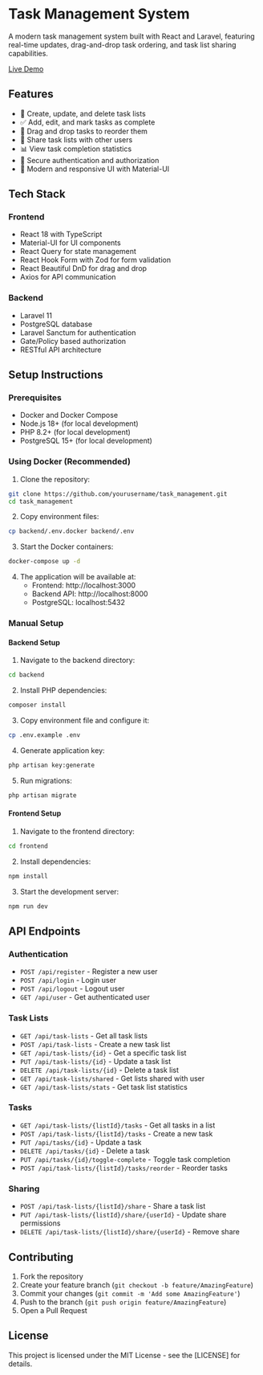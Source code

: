 # Task Management System

A modern task management system built with React and Laravel, featuring real-time updates, drag-and-drop task ordering, and task list sharing capabilities.

[Live Demo](https://google.com)

## Features

- 📝 Create, update, and delete task lists
- ✅ Add, edit, and mark tasks as complete
- 🔄 Drag and drop tasks to reorder them
- 👥 Share task lists with other users
- 📊 View task completion statistics
- 🔐 Secure authentication and authorization
- 🎨 Modern and responsive UI with Material-UI

## Tech Stack

### Frontend
- React 18 with TypeScript
- Material-UI for UI components
- React Query for state management
- React Hook Form with Zod for form validation
- React Beautiful DnD for drag and drop
- Axios for API communication

### Backend
- Laravel 11
- PostgreSQL database
- Laravel Sanctum for authentication
- Gate/Policy based authorization
- RESTful API architecture

## Setup Instructions

### Prerequisites
- Docker and Docker Compose
- Node.js 18+ (for local development)
- PHP 8.2+ (for local development)
- PostgreSQL 15+ (for local development)

### Using Docker (Recommended)

1. Clone the repository:
```bash
git clone https://github.com/yourusername/task_management.git
cd task_management
```

2. Copy environment files:
```bash
cp backend/.env.docker backend/.env
```

3. Start the Docker containers:
```bash
docker-compose up -d
```

4. The application will be available at:
   - Frontend: http://localhost:3000
   - Backend API: http://localhost:8000
   - PostgreSQL: localhost:5432

### Manual Setup

#### Backend Setup
1. Navigate to the backend directory:
```bash
cd backend
```

2. Install PHP dependencies:
```bash
composer install
```

3. Copy environment file and configure it:
```bash
cp .env.example .env
```

4. Generate application key:
```bash
php artisan key:generate
```

5. Run migrations:
```bash
php artisan migrate
```

#### Frontend Setup
1. Navigate to the frontend directory:
```bash
cd frontend
```

2. Install dependencies:
```bash
npm install
```

3. Start the development server:
```bash
npm run dev
```

## API Endpoints

### Authentication
- `POST /api/register` - Register a new user
- `POST /api/login` - Login user
- `POST /api/logout` - Logout user
- `GET /api/user` - Get authenticated user

### Task Lists
- `GET /api/task-lists` - Get all task lists
- `POST /api/task-lists` - Create a new task list
- `GET /api/task-lists/{id}` - Get a specific task list
- `PUT /api/task-lists/{id}` - Update a task list
- `DELETE /api/task-lists/{id}` - Delete a task list
- `GET /api/task-lists/shared` - Get lists shared with user
- `GET /api/task-lists/stats` - Get task list statistics

### Tasks
- `GET /api/task-lists/{listId}/tasks` - Get all tasks in a list
- `POST /api/task-lists/{listId}/tasks` - Create a new task
- `PUT /api/tasks/{id}` - Update a task
- `DELETE /api/tasks/{id}` - Delete a task
- `PUT /api/tasks/{id}/toggle-complete` - Toggle task completion
- `POST /api/task-lists/{listId}/tasks/reorder` - Reorder tasks

### Sharing
- `POST /api/task-lists/{listId}/share` - Share a task list
- `PUT /api/task-lists/{listId}/share/{userId}` - Update share permissions
- `DELETE /api/task-lists/{listId}/share/{userId}` - Remove share

## Contributing

1. Fork the repository
2. Create your feature branch (`git checkout -b feature/AmazingFeature`)
3. Commit your changes (`git commit -m 'Add some AmazingFeature'`)
4. Push to the branch (`git push origin feature/AmazingFeature`)
5. Open a Pull Request

## License

This project is licensed under the MIT License - see the [LICENSE] for details.
